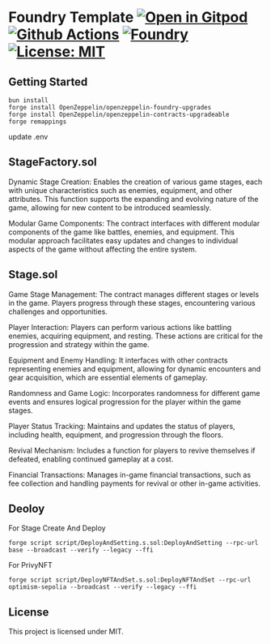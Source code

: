 # Foundry Template [![Open in Gitpod][gitpod-badge]][gitpod] [![Github Actions][gha-badge]][gha] [![Foundry][foundry-badge]][foundry] [![License: MIT][license-badge]][license]

[gitpod]: https://gitpod.io/#https://github.com/OnchainGame/demo-non-field-rpg
[gitpod-badge]: https://img.shields.io/badge/Gitpod-Open%20in%20Gitpod-FFB45B?logo=gitpod
[gha]: https://github.com/OnchainGame/demo-non-field-rpg/actions
[gha-badge]: https://github.com/OnchainGame/demo-non-field-rpg/actions/workflows/ci.yml/badge.svg
[foundry]: https://getfoundry.sh/
[foundry-badge]: https://img.shields.io/badge/Built%20with-Foundry-FFDB1C.svg
[license]: https://opensource.org/licenses/MIT
[license-badge]: https://img.shields.io/badge/License-MIT-blue.svg

## Getting Started

```
bun install
forge install OpenZeppelin/openzeppelin-foundry-upgrades
forge install OpenZeppelin/openzeppelin-contracts-upgradeable
forge remappings
```

update .env

## StageFactory.sol

Dynamic Stage Creation: Enables the creation of various game stages, each with unique characteristics such as enemies,
equipment, and other attributes. This function supports the expanding and evolving nature of the game, allowing for new
content to be introduced seamlessly.

Modular Game Components: The contract interfaces with different modular components of the game like battles, enemies,
and equipment. This modular approach facilitates easy updates and changes to individual aspects of the game without
affecting the entire system.

## Stage.sol

Game Stage Management: The contract manages different stages or levels in the game. Players progress through these
stages, encountering various challenges and opportunities.

Player Interaction: Players can perform various actions like battling enemies, acquiring equipment, and resting. These
actions are critical for the progression and strategy within the game.

Equipment and Enemy Handling: It interfaces with other contracts representing enemies and equipment, allowing for
dynamic encounters and gear acquisition, which are essential elements of gameplay.

Randomness and Game Logic: Incorporates randomness for different game events and ensures logical progression for the
player within the game stages.

Player Status Tracking: Maintains and updates the status of players, including health, equipment, and progression
through the floors.

Revival Mechanism: Includes a function for players to revive themselves if defeated, enabling continued gameplay at a
cost.

Financial Transactions: Manages in-game financial transactions, such as fee collection and handling payments for revival
or other in-game activities.

## Deoloy

For Stage Create And Deploy

```
forge script script/DeployAndSetting.s.sol:DeployAndSetting --rpc-url base --broadcast --verify --legacy --ffi
```

For PrivyNFT

```
forge script script/DeployNFTAndSet.s.sol:DeployNFTAndSet --rpc-url optimism-sepolia --broadcast --verify --legacy --ffi

```

## License

This project is licensed under MIT.
